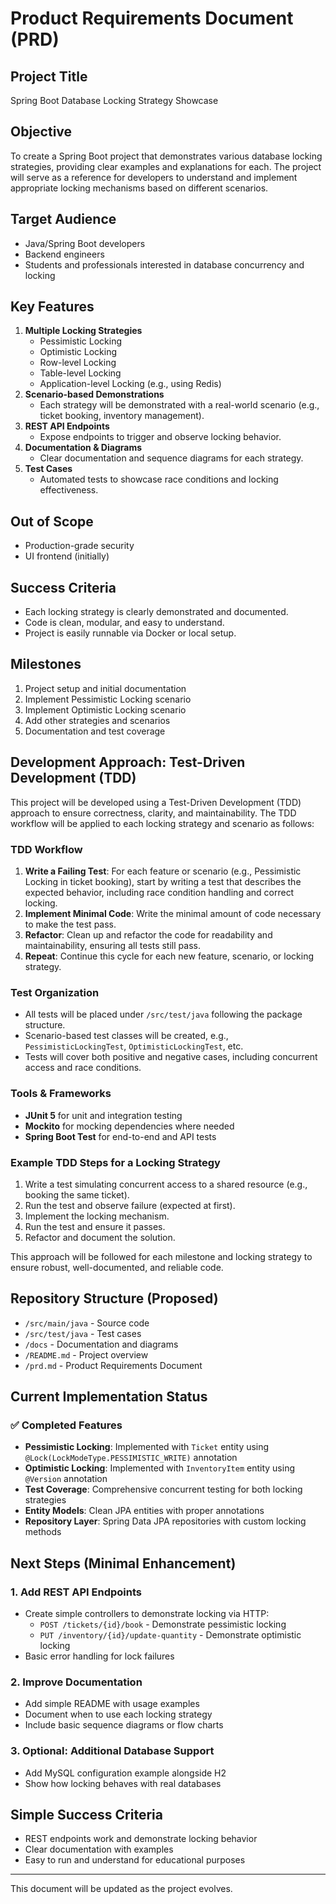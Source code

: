 # Product Requirements Document (PRD)

## Project Title
Spring Boot Database Locking Strategy Showcase

## Objective
To create a Spring Boot project that demonstrates various database locking strategies, providing clear examples and explanations for each. The project will serve as a reference for developers to understand and implement appropriate locking mechanisms based on different scenarios.

## Target Audience
- Java/Spring Boot developers
- Backend engineers
- Students and professionals interested in database concurrency and locking

## Key Features
1. **Multiple Locking Strategies**
   - Pessimistic Locking
   - Optimistic Locking
   - Row-level Locking
   - Table-level Locking
   - Application-level Locking (e.g., using Redis)
2. **Scenario-based Demonstrations**
   - Each strategy will be demonstrated with a real-world scenario (e.g., ticket booking, inventory management).
3. **REST API Endpoints**
   - Expose endpoints to trigger and observe locking behavior.
4. **Documentation & Diagrams**
   - Clear documentation and sequence diagrams for each strategy.
5. **Test Cases**
   - Automated tests to showcase race conditions and locking effectiveness.

## Out of Scope
- Production-grade security
- UI frontend (initially)

## Success Criteria
- Each locking strategy is clearly demonstrated and documented.
- Code is clean, modular, and easy to understand.
- Project is easily runnable via Docker or local setup.

## Milestones
1. Project setup and initial documentation
2. Implement Pessimistic Locking scenario
3. Implement Optimistic Locking scenario
4. Add other strategies and scenarios
5. Documentation and test coverage

## Development Approach: Test-Driven Development (TDD)

This project will be developed using a Test-Driven Development (TDD) approach to ensure correctness, clarity, and maintainability. The TDD workflow will be applied to each locking strategy and scenario as follows:

### TDD Workflow
1. **Write a Failing Test**: For each feature or scenario (e.g., Pessimistic Locking in ticket booking), start by writing a test that describes the expected behavior, including race condition handling and correct locking.
2. **Implement Minimal Code**: Write the minimal amount of code necessary to make the test pass.
3. **Refactor**: Clean up and refactor the code for readability and maintainability, ensuring all tests still pass.
4. **Repeat**: Continue this cycle for each new feature, scenario, or locking strategy.

### Test Organization
- All tests will be placed under `/src/test/java` following the package structure.
- Scenario-based test classes will be created, e.g., `PessimisticLockingTest`, `OptimisticLockingTest`, etc.
- Tests will cover both positive and negative cases, including concurrent access and race conditions.

### Tools & Frameworks
- **JUnit 5** for unit and integration testing
- **Mockito** for mocking dependencies where needed
- **Spring Boot Test** for end-to-end and API tests

### Example TDD Steps for a Locking Strategy
1. Write a test simulating concurrent access to a shared resource (e.g., booking the same ticket).
2. Run the test and observe failure (expected at first).
3. Implement the locking mechanism.
4. Run the test and ensure it passes.
5. Refactor and document the solution.

This approach will be followed for each milestone and locking strategy to ensure robust, well-documented, and reliable code.

## Repository Structure (Proposed)
- `/src/main/java` - Source code
- `/src/test/java` - Test cases
- `/docs` - Documentation and diagrams
- `/README.md` - Project overview
- `/prd.md` - Product Requirements Document

## Current Implementation Status

### ✅ Completed Features
- **Pessimistic Locking**: Implemented with `Ticket` entity using `@Lock(LockModeType.PESSIMISTIC_WRITE)` annotation
- **Optimistic Locking**: Implemented with `InventoryItem` entity using `@Version` annotation
- **Test Coverage**: Comprehensive concurrent testing for both locking strategies
- **Entity Models**: Clean JPA entities with proper annotations
- **Repository Layer**: Spring Data JPA repositories with custom locking methods

## Next Steps (Minimal Enhancement)

### 1. **Add REST API Endpoints**
- Create simple controllers to demonstrate locking via HTTP:
  - `POST /tickets/{id}/book` - Demonstrate pessimistic locking
  - `PUT /inventory/{id}/update-quantity` - Demonstrate optimistic locking
- Basic error handling for lock failures

### 2. **Improve Documentation**
- Add simple README with usage examples
- Document when to use each locking strategy
- Include basic sequence diagrams or flow charts

### 3. **Optional: Additional Database Support**
- Add MySQL configuration example alongside H2
- Show how locking behaves with real databases

## Simple Success Criteria
- REST endpoints work and demonstrate locking behavior
- Clear documentation with examples
- Easy to run and understand for educational purposes

---

This document will be updated as the project evolves.
